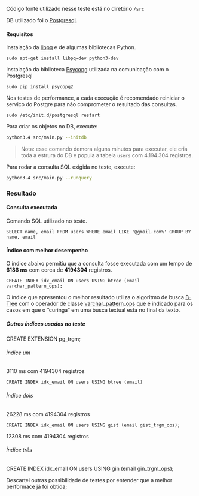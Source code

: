 Código fonte utilizado nesse teste está no diretório `/src`

DB utilizado foi o [Postgresql](http://www.postgresql.org/).

#### Requisitos

Instalação da [libpq](http://www.postgresql.org/docs/9.4/static/libpq.html) e de algumas bibliotecas Python.

```
sudo apt-get install libpq-dev python3-dev
```

Instalação da biblioteca [Psycopg](http://initd.org/psycopg/) utilizada na comunicação com o Postgresql

```
sudo pip install psycopg2
```

Nos testes de performance, a cada execução é recomendado reiniciar o serviço do Postgre para não comprometer o resultado das consultas.

```
sudo /etc/init.d/postgresql restart 
```

Para criar os objetos no DB, execute: 
```bash
python3.4 src/main.py --initdb
``` 
> Nota: esse comando demora alguns minutos para executar, ele cria toda a estrura do DB e popula a tabela `users` com 4.194.304 registros.

Para rodar a consulta SQL exigida no teste, execute:
```bash
python3.4 src/main.py --runquery
``` 

### Resultado

#### Consulta executada

Comando SQL utilizado no teste.
```
SELECT name, email FROM users WHERE email LIKE '@gmail.com%' GROUP BY name, email
```

#### Índice com melhor desempenho

O índice abaixo permitiu que a consulta fosse executada com um tempo de **6186 ms** com cerca de **4194304** registros.

```
CREATE INDEX idx_email ON users USING btree (email varchar_pattern_ops);
```

O índice que apresentou o melhor resultado utiliza o algoritmo de busca [B-Tree](http://www.postgresql.org/docs/9.2/static/indexes-types.html) com o operador de classe [varchar_pattern_ops](http://www.postgresql.org/docs/9.3/static/indexes-opclass.html) que é indicado para os casos em que o “curinga” em uma busca textual esta no final da texto.

##### Outros índices usados no teste

CREATE EXTENSION pg_trgm;

###### Índice um

3110 ms com 4194304 registros 
```
CREATE INDEX idx_email ON users USING btree (email)
```

###### Índice dois

26228 ms com 4194304 registros 
```
CREATE INDEX idx_email ON users USING gist (email gist_trgm_ops);
```

12308 ms com 4194304 registros 
###### Índice três
CREATE INDEX idx_email ON users USING gin (email gin_trgm_ops);

Descartei outras possibilidade de testes por entender que a melhor performace já foi obtida;

